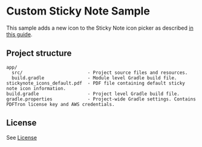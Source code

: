 # Custom Sticky Note Sample

This sample adds a new icon to the Sticky Note icon picker as described [in this guide](https://www.pdftron.com/documentation/android/guides/advanced/customize-color-picker#customize-the-icon-picker).

## Project structure
```
app/
  src/                        - Project source files and resources.
  build.gradle                - Module level Gradle build file.
stickynote_icons_default.pdf  - PDF file containing default sticky note icon information.
build.gradle                  - Project level Gradle build file.
gradle.properties             - Project-wide Gradle settings. Contains PDFTron license key and AWS credentials.
```

## License
See [License](./../LICENSE)
